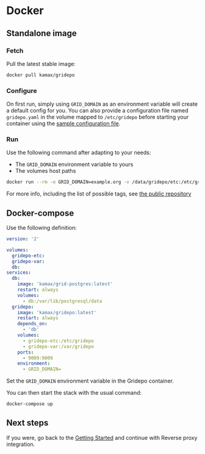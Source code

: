 # Docker
## Standalone image
### Fetch
Pull the latest stable image:
```bash
docker pull kamax/gridepo
```

### Configure
On first run, simply using `GRID_DOMAIN` as an environment variable will create a default config for you.
You can also provide a configuration file named `gridepo.yaml` in the volume mapped to `/etc/gridepo` before starting your
container using the [sample configuration file](../../gridepo.sample.yaml).

### Run
Use the following command after adapting to your needs:
- The `GRID_DOMAIN` environment variable to yours
- The volumes host paths

```bash
docker run --rm -e GRID_DOMAIN=example.org -v /data/gridepo/etc:/etc/gridepo -v /data/gridepo/var:/var/gridepo -p 9009:9009 -t kamax/gridepo
```

For more info, including the list of possible tags, see [the public repository](https://hub.docker.com/r/kamax/gridepo/)

## Docker-compose
Use the following definition:
```yaml
version: '2'

volumes:
  gridepo-etc:
  gridepo-var:
  db:
services:
  db:
    image: 'kamax/grid-postgres:latest'
    restart: always
    volumes:
      - db:/var/lib/postgresql/data
  gridepo:
    image: 'kamax/gridepo:latest'
    restart: always
    depends_on:
      - 'db'
    volumes:
      - gridepo-etc:/etc/gridepo
      - gridepo-var:/var/gridepo
    ports:
      - 9009:9009
    environment:
      - GRID_DOMAIN=
```
Set the `GRID_DOMAIN` environment variable in the Gridepo container.

You can then start the stack with the usual command:
```bash
docker-compose up
```

## Next steps
If you were, go back to the [Getting Started](../getting-started.md#reverse-proxy) and continue with Reverse proxy integration.
